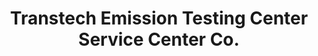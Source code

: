 ---
title: "Transtech Emission Testing Center Service Center Co."
url: /batangas-city/transtech-emission-testing-center-service-center-co/
shop: car repair
---